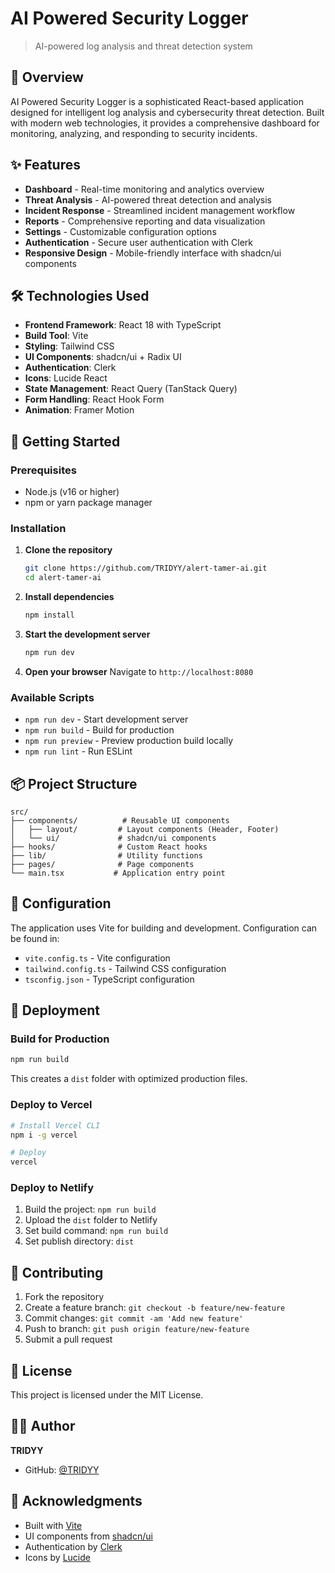 # AI Powered Security Logger

> AI-powered log analysis and threat detection system

## 🚀 Overview

AI Powered Security Logger is a sophisticated React-based application designed for intelligent log analysis and cybersecurity threat detection. Built with modern web technologies, it provides a comprehensive dashboard for monitoring, analyzing, and responding to security incidents.

## ✨ Features

- **Dashboard** - Real-time monitoring and analytics overview
- **Threat Analysis** - AI-powered threat detection and analysis
- **Incident Response** - Streamlined incident management workflow
- **Reports** - Comprehensive reporting and data visualization
- **Settings** - Customizable configuration options
- **Authentication** - Secure user authentication with Clerk
- **Responsive Design** - Mobile-friendly interface with shadcn/ui components

## 🛠️ Technologies Used

- **Frontend Framework**: React 18 with TypeScript
- **Build Tool**: Vite
- **Styling**: Tailwind CSS
- **UI Components**: shadcn/ui + Radix UI
- **Authentication**: Clerk
- **Icons**: Lucide React
- **State Management**: React Query (TanStack Query)
- **Form Handling**: React Hook Form
- **Animation**: Framer Motion

## 🚀 Getting Started

### Prerequisites

- Node.js (v16 or higher)
- npm or yarn package manager

### Installation

1. **Clone the repository**
   ```bash
   git clone https://github.com/TRIDYY/alert-tamer-ai.git
   cd alert-tamer-ai
   ```

2. **Install dependencies**
   ```bash
   npm install
   ```

3. **Start the development server**
   ```bash
   npm run dev
   ```

4. **Open your browser**
   Navigate to `http://localhost:8080`

### Available Scripts

- `npm run dev` - Start development server
- `npm run build` - Build for production
- `npm run preview` - Preview production build locally
- `npm run lint` - Run ESLint

## 📦 Project Structure

```
src/
├── components/          # Reusable UI components
│   ├── layout/         # Layout components (Header, Footer)
│   └── ui/             # shadcn/ui components
├── hooks/              # Custom React hooks
├── lib/                # Utility functions
├── pages/              # Page components
└── main.tsx           # Application entry point
```

## 🔧 Configuration

The application uses Vite for building and development. Configuration can be found in:

- `vite.config.ts` - Vite configuration
- `tailwind.config.ts` - Tailwind CSS configuration
- `tsconfig.json` - TypeScript configuration

## 🚀 Deployment

### Build for Production

```bash
npm run build
```

This creates a `dist` folder with optimized production files.

### Deploy to Vercel

```bash
# Install Vercel CLI
npm i -g vercel

# Deploy
vercel
```

### Deploy to Netlify

1. Build the project: `npm run build`
2. Upload the `dist` folder to Netlify
3. Set build command: `npm run build`
4. Set publish directory: `dist`

## 🤝 Contributing

1. Fork the repository
2. Create a feature branch: `git checkout -b feature/new-feature`
3. Commit changes: `git commit -am 'Add new feature'`
4. Push to branch: `git push origin feature/new-feature`
5. Submit a pull request

## 📄 License

This project is licensed under the MIT License.

## 👨‍💻 Author

**TRIDYY**
- GitHub: [@TRIDYY](https://github.com/TRIDYY)

## 🙏 Acknowledgments

- Built with [Vite](https://vitejs.dev/)
- UI components from [shadcn/ui](https://ui.shadcn.com/)
- Authentication by [Clerk](https://clerk.com/)
- Icons by [Lucide](https://lucide.dev/)
